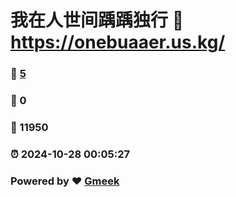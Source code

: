 # 我在人世间踽踽独行 :link: https://onebuaaer.us.kg/ 
### :page_facing_up: [5](https://onebuaaer.us.kg//tag.html) 
### :speech_balloon: 0 
### :hibiscus: 11950 
### :alarm_clock: 2024-10-28 00:05:27 
### Powered by :heart: [Gmeek](https://github.com/Meekdai/Gmeek)
